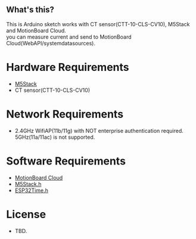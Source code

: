 What's this?
--------------

This is Arduino sketch works with CT sensor(CTT-10-CLS-CV10), M5Stack and MotionBoard Cloud.  
you can measure current and send to MotionBoard Cloud(WebAPI/systemdatasources).


Hardware Requirements
=============

* [M5Stack](http://m5stack.com/)
* CT sensor(CTT-10-CLS-CV10)

Network Requirements
=============

* 2.4GHz WifiAP(11b/11g) with NOT enterprise authentication required. 5GHz(11a/11ac) is not supported.

Software Requirements
==========

* [MotionBoard Cloud](http://www.wingarc.com/en/products/motionboard.html)
* [M5Stack.h](https://github.com/m5stack/M5Stack)
* [ESP32Time.h](https://github.com/kerikun11/ESP32Time)

License
==========
* TBD.
